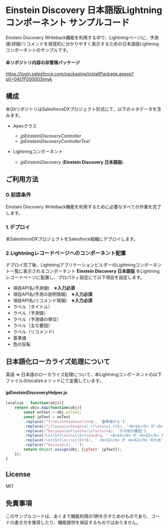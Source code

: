 # Einstein Discovery 日本語版Lightningコンポーネント サンプルコード 
Einstein Discovery Writeback機能を利用する中で、Lightningページに、予測値/詳細/リコメンドを視覚的に分かりやすく表示するための日本語版Lightningコンポーネントのサンプルです。

#### 本リポジトリ内容の非管理パッケージ
https://login.salesforce.com/packaging/installPackage.apexp?p0=04t7F000003imyk


## 構成
本GitリポジトリはSalesforceDXプロジェクト形式にて、以下のメタデータを含みます。
- Apexクラス
    - *jpEinsteinDiscoveryController*
    - *jpEinsteinDiscoveryControllerTest*

- Lightningコンポーネント
    - *jpEinsteinDiscovery* (**Einstein Discovery 日本語版**)

## ご利用方法
### 0.前提条件
Einstein Discovery Writeback機能を利用するために必要なすべての作業を完了します。

### 1.デプロイ
本SalesforceDXプロジェクトをSalesforce組織にデプロイします。

### 2.Lightningレコードページへのコンポーネント配置
デプロイ完了後、LightningアプリケーションビルダーのLightningコンポーネント一覧に表示されるコンポーネント **Einstein Discovery 日本語版** をLightningレコードページに配置し、プロパティ設定にて以下項目を設定します。
- 項目API名(予測値)　**※入力必須**
- 項目API名(予測の説明情報)　**※入力必須**
- 項目API名(リコメンド情報)　**※入力必須**
- ラベル（タイトル） 
- ラベル（予測値）
- ラベル（予測値の単位）
- ラベル（主な要因）
- ラベル（リコメンド）
- 基準値
- 色の反転

## 日本語化ローカライズ処理について
英語 => 日本語のローカライズ処理について、本Lightningコンポーネントの以下ファイルのlocalizeメソッドにて定義しています。

#### jpEinsteinDiscoveryHelper.js
```js
localize : function(objs){
    return objs.map(function(obj){
        const enText = obj.enText;
        const jpText = enText
        .replace(/^from\sthe\sbaseline$/, '基準値から')
        .replace(/^if\syou\schange\s(.+)\sto\s(.+)$/, '<b>$1</b> が <b>$2</b> になれば')
        .replace(/^because\sof\sother\sfactors$/, 'その他の要因')
        .replace(/\s(\S+)\sis\s(\S+)\sand/g, ' <b>$1</b> が <b>$2</b> かつ、')
        .replace(/\s(\S+)\sis\s(\S+)$/, ' <b>$1</b> が <b>$2</b> のため')
        .replace(/^because\s/, '');
        return Object.assign(obj, {jpText: jpText});               
    });
}
```

License
----
MIT

免責事項
----
このサンプルコードは、あくまで機能利用の1例を示すためのものであり、コードの書き方を推奨したり、機能提供を保証するものではありません。
